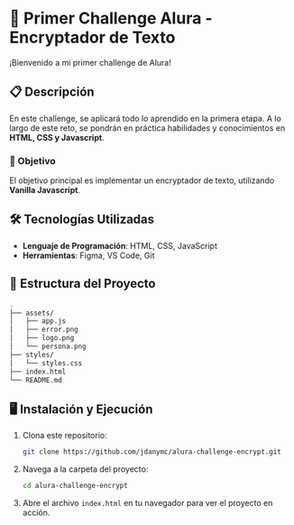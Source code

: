 # 🚀 Primer Challenge Alura - Encryptador de Texto

¡Bienvenido a mi primer challenge de Alura!

## 📋 Descripción

En este challenge, se aplicará todo lo aprendido en la primera etapa. A lo largo de este reto, se pondrán en práctica habilidades y conocimientos en **HTML, CSS y Javascript**.

### 🎯 Objetivo

El objetivo principal es implementar un encryptador de texto, utilizando **Vanilla Javascript**.

## 🛠️ Tecnologías Utilizadas

- **Lenguaje de Programación**: HTML, CSS, JavaScript
- **Herramientas**: Figma, VS Code, Git

## 📂 Estructura del Proyecto

```bash
.
├── assets/
│   ├── app.js
│   ├── error.png
│   ├── logo.png
│   └── persona.png
├── styles/
│   └── styles.css
├── index.html
└── README.md
```
## 🖥️ Instalación y Ejecución
1. Clona este repositorio:
    ```bash
    git clone https://github.com/jdanymc/alura-challenge-encrypt.git
    ```
2. Navega a la carpeta del proyecto:
    ```bash
    cd alura-challenge-encrypt
    ```
3. Abre el archivo `index.html` en tu navegador para ver el proyecto en acción.

